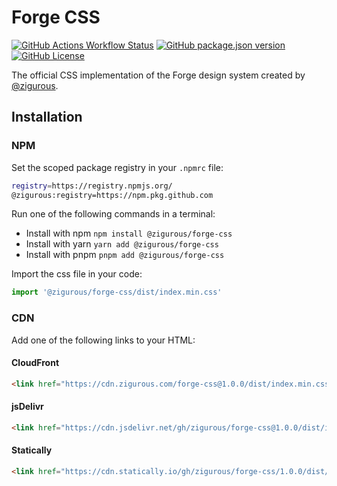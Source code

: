 # Forge CSS

<a href="https://github.com/zigurous/forge-css/actions"><img alt="GitHub Actions Workflow Status" src="https://img.shields.io/github/actions/workflow/status/zigurous/forge-css/build-push-deploy.yml" /></a>
<a href="https://github.com/zigurous/forge-css/pkgs/npm/forge-css"><img alt="GitHub package.json version" src="https://img.shields.io/github/package-json/v/zigurous/forge-css" /></a>
<a href="https://github.com/zigurous/forge-css/blob/main/LICENSE"><img alt="GitHub License" src="https://img.shields.io/github/license/zigurous/forge-css" /></a>

The official CSS implementation of the Forge design system created by [@zigurous](https://github.com/zigurous).

## Installation

### NPM

Set the scoped package registry in your `.npmrc` file:
```bash
registry=https://registry.npmjs.org/
@zigurous:registry=https://npm.pkg.github.com
```

Run one of the following commands in a terminal:
- Install with npm `npm install @zigurous/forge-css`
- Install with yarn `yarn add @zigurous/forge-css`
- Install with pnpm `pnpm add @zigurous/forge-css`

Import the css file in your code:
```js
import '@zigurous/forge-css/dist/index.min.css'
```

### CDN

Add one of the following links to your HTML:

#### CloudFront

```html
<link href="https://cdn.zigurous.com/forge-css@1.0.0/dist/index.min.css" rel="stylesheet">
```

#### jsDelivr

```html
<link href="https://cdn.jsdelivr.net/gh/zigurous/forge-css@1.0.0/dist/index.min.css" rel="stylesheet">
```

#### Statically

```html
<link href="https://cdn.statically.io/gh/zigurous/forge-css/1.0.0/dist/index.min.css" rel="stylesheet">
```
